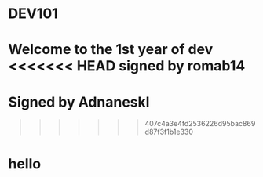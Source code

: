 # DEV101
Welcome to the 1st year of dev
<<<<<<< HEAD
signed by romab14
=======
# Signed by Adnaneskl
>>>>>>> 407c4a3e4fd2536226d95bac869d87f3f1b1e330
# hello